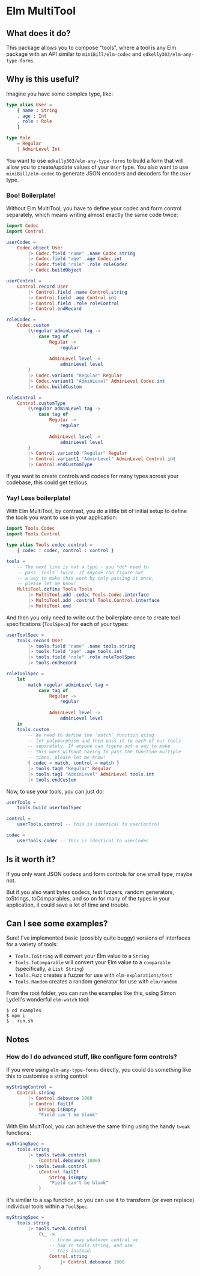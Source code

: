 # Elm MultiTool

## What does it do?

This package allows you to compose "tools", where a tool is any Elm package with an API similar to `miniBill/elm-codec` 
and `edkelly303/elm-any-type-forms`.

## Why is this useful?

Imagine you have some complex type, like:

```elm
type alias User = 
    { name : String
    , age : Int
    , role : Role
    }

type Role 
    = Regular
    | AdminLevel Int
```

You want to use `edkelly303/elm-any-type-forms` to build a form that will allow you to create/update values of your 
`User` type. You also want to use `miniBill/elm-codec` to generate JSON encoders and decoders for the `User` type.

### Boo! Boilerplate!

Without Elm MultiTool, you have to define your codec and form control separately, which means writing almost exactly the 
same code twice:

```elm
import Codec
import Control

userCodec = 
    Codec.object User
        |> Codec.field "name" .name Codec.string
        |> Codec.field "age" .age Codec.int
        |> Codec.field "role" .role roleCodec
        |> Codec.buildObject

userControl = 
    Control.record User
        |> Control.field .name Control.string
        |> Control.field .age Control.int
        |> Control.field .role roleControl
        |> Control.endRecord

roleCodec =
    Codec.custom 
        (\regular adminLevel tag ->
            case tag of 
                Regular -> 
                    regular
                
                AdminLevel level -> 
                    adminLevel level
        )
        |> Codec.variant0 "Regular" Regular
        |> Codec.variant1 "AdminLevel" AdminLevel Codec.int
        |> Codec.buildCustom

roleControl =
    Control.customType
        (\regular adminLevel tag ->
            case tag of 
                Regular -> 
                    regular
               
                AdminLevel level -> 
                    adminLevel level
        )
        |> Control.variant0 "Regular" Regular
        |> Control.variant1 "AdminLevel" AdminLevel Control.int
        |> Control.endCustomType
```
If you want to create controls and codecs for many types across your codebase, this could get tedious.

### Yay! Less boilerplate!

With Elm MultiTool, by contrast, you do a little bit of initial setup to define the tools you want to use in your 
application:

```elm
import Tools.Codec
import Tools.Control

type alias Tools codec control = 
    { codec : codec, control : control }

tools =
    -- The next line is not a typo - you *do* need to 
    -- pass `Tools` twice. If anyone can figure out 
    -- a way to make this work by only passing it once, 
    -- please let me know!
    MultiTool.define Tools Tools 
        |> MultiTool.add .codec Tools.Codec.interface
        |> MultiTool.add .control Tools.Control.interface
        |> MultiTool.end
```

And then you only need to write out the boilerplate once to create tool specifications (`ToolSpec`s) for each of your 
types:

```elm
userToolSpec = 
    tools.record User
        |> tools.field "name" .name tools.string
        |> tools.field "age" .age tools.int
        |> tools.field "role" .role roleToolSpec
        |> tools.endRecord

roleToolSpec =
    let
        match regular adminLevel tag =
            case tag of 
                Regular -> 
                    regular
                    
                AdminLevel level -> 
                    adminLevel level
    in
    tools.custom 
        -- We need to define the `match` function using 
        -- let-polymorphism and then pass it to each of our tools 
        -- separately. If anyone can figure out a way to make 
        -- this work without having to pass the function multiple 
        -- times, please let me know!
        { codec = match, control = match } 
        |> tools.tag0 "Regular" Regular
        |> tools.tag1 "AdminLevel" AdminLevel tools.int
        |> tools.endCustom
```

Now, to use your tools, you can just do:

```elm
userTools = 
    tools.build userToolSpec

control = 
    userTools.control -- this is identical to userControl

codec = 
    userTools.codec -- this is identical to userCodec
```

## Is it worth it?

If you only want JSON codecs and form controls for one small type, maybe not. 

But if you also want bytes codecs, test fuzzers, random generators, toStrings, toComparables, and so on for many of the 
types in your application, it could save a lot of time and trouble.

## Can I see some examples?

Sure! I've implemented basic (possibly quite buggy) versions of interfaces for a variety of tools: 

* `Tools.ToString` will convert your Elm value to a `String`
* `Tools.ToComparable` will convert your Elm value to a `comparable` (specifically, a `List String`)
* `Tools.Fuzz` creates a fuzzer for use with `elm-explorations/test`
* `Tools.Random` creates a random generator for use with `elm/random`

From the root folder, you can run the examples like this, using Simon Lydell's wonderful `elm-watch` tool:

```console
$ cd examples
$ npm i
$ . run.sh
```

## Notes

### How do I do advanced stuff, like configure form controls?

If you were using `elm-any-type-forms` directly, you could do something like this to customise a string control:

```elm
myStringControl = 
    Control.string
        |> Control.debounce 1000
        |> Control.failIf 
            String.isEmpty 
            "Field can't be blank"
```

With Elm MultiTool, you can achieve the same thing using the handy `tweak` functions:

```elm
myStringSpec = 
    tools.string
        |> tools.tweak.control 
            (Control.debounce 1000)
        |> tools.tweak.control 
            (Control.failIf 
                String.isEmpty 
                "Field can't be blank"
            )
```
It's similar to a `map` function, so you can use it to transform (or even replace) individual tools within a `ToolSpec`:

```elm
myStringSpec = 
    tools.string
        |> tools.tweak.control 
            (\_ -> 
                -- throw away whatever control we 
                -- had in tools.string, and use 
                -- this instead:
                Control.string
                    |> Control.debounce 1000
            )
```

